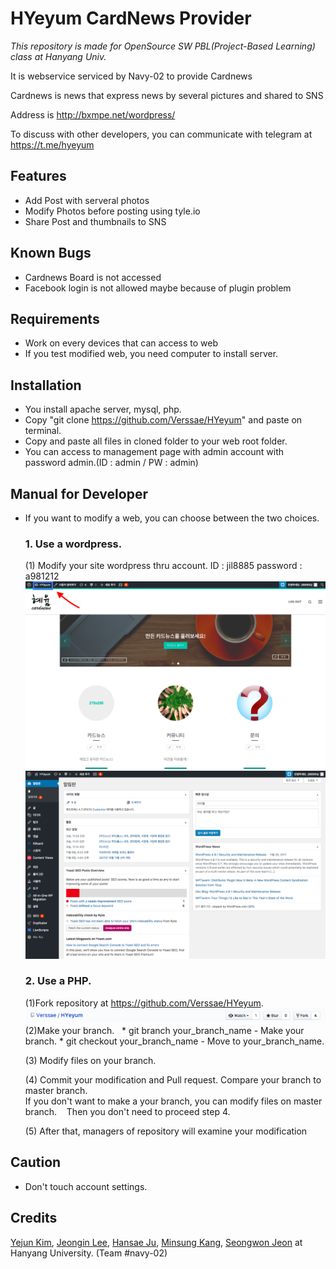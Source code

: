 # HYeyum CardNews Provider
*This repository is made for OpenSource SW PBL(Project-Based Learning) class at Hanyang Univ.*

It is webservice serviced by Navy-02 to provide Cardnews

Cardnews is news that express news by several pictures and shared to SNS

Address is http://bxmpe.net/wordpress/

To discuss with other developers, you can communicate with telegram at https://t.me/hyeyum


## Features

* Add Post with serveral photos
* Modify Photos before posting using tyle.io
* Share Post and thumbnails to SNS



## Known Bugs

* Cardnews Board is not accessed
* Facebook login is not allowed maybe because of plugin problem




## Requirements

* Work on every devices that can access to web
* If you test modified web, you need computer to install server.



## Installation
* You install apache server, mysql, php.
* Copy "git clone https://github.com/Verssae/HYeyum" and paste on terminal.
* Copy and paste all files in cloned folder to your web root folder.
* You can access to management page with admin account with password admin.(ID : admin / PW : admin)


## Manual for Developer
* If you want to modify a web, you can choose between the two choices.
	### 1. Use a wordpress.
	(1) Modify your site wordpress thru account.
		ID : jil8885
		password : a981212
	<img src = "https://github.com/Verssae/HYeyum/blob/master/image/wordpress-2.png">
	<img src = "https://github.com/Verssae/HYeyum/blob/master/image/wordpress-3.png">
		
	### 2. Use a PHP.
	(1)Fork repository at https://github.com/Verssae/HYeyum.
	<img src = "https://github.com/Verssae/HYeyum/blob/master/image/Fork.png">
	(2)Make your branch.
	    	* git branch your_branch_name - Make your branch.
		* git checkout your_branch_name - Move to your_branch_name.
		
	(3) Modify files on your branch.
	
	(4) Commit your modification and Pull request.
	    Compare your branch to master branch.	    
	    If you don't want to make a your branch, you can modify files on master branch.
	    Then you don't need to proceed step 4.
	    
	(5) After that, managers of repository will examine your modification
	
	
## Caution
* Don't touch account settings.

## Credits

[Yejun Kim](https://github.com/kyj0701), [Jeongin Lee](https://github.com/jil8885), [Hansae Ju](https://github.com/Verssae), [Minsung Kang](https://github.com/TigerP-MS), [Seongwon Jeon](https://github.com/saecom0601) at Hanyang University. (Team #navy-02)

